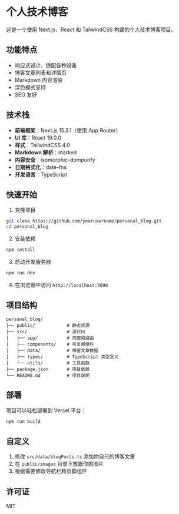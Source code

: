 # 个人技术博客

这是一个使用 Next.js、React 和 TailwindCSS 构建的个人技术博客项目。

## 功能特点

- 响应式设计，适配各种设备
- 博客文章列表和详情页
- Markdown 内容渲染
- 深色模式支持
- SEO 友好

## 技术栈

- **前端框架**：Next.js 15.3.1（使用 App Router）
- **UI 库**：React 19.0.0
- **样式**：TailwindCSS 4.0
- **Markdown 解析**：marked
- **内容安全**：isomorphic-dompurify
- **日期格式化**：date-fns
- **开发语言**：TypeScript

## 快速开始

1. 克隆项目

```bash
git clone https://github.com/yourusername/personal_blog.git
cd personal_blog
```

2. 安装依赖

```bash
npm install
```

3. 启动开发服务器

```bash
npm run dev
```

4. 在浏览器中访问 `http://localhost:3000`

## 项目结构

```
personal_blog/
├── public/            # 静态资源
├── src/               # 源代码
│   ├── app/           # 页面和路由
│   ├── components/    # 可复用组件
│   ├── data/          # 博客文章数据
│   ├── types/         # TypeScript 类型定义
│   └── utils/         # 工具函数
├── package.json       # 项目依赖
└── README.md          # 项目说明
```

## 部署

项目可以轻松部署到 Vercel 平台：

```bash
npm run build
```

## 自定义

1. 修改 `src/data/blogPosts.ts` 添加你自己的博客文章
2. 在 `public/images` 目录下放置你的图片
3. 根据需要修改导航栏和页脚组件

## 许可证

MIT

